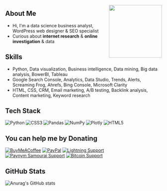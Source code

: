 <!-- Yousef Ebrahimi, SEO Specialist & Data Detective, helping you succeed through digital marketing. I provide comprehensive SEO services. -->
<a><img src="https://freesvg.org/img/simple-globe-search.png" align="right" height="170" width="170" ></a>

## About Me
- Hi, I'm a data science business analyst, WordPress web designer & SEO specialist
- Curious about **internet research** & **online investigation** & data

## Skills
- Python, Data visualization, Business intelligence, Data mining, Big data analysis, BowerBI, Tableau
- Google Search Console, Analytics, Data Studio, Trends, Alerts, Screaming Frog, Ahrefs, Bing Console, Microsoft Clarity
- HTML, CSS, CRM, Email marketing, A/B testing, Backlink analysis, Content marketing, Keyword research

## Tech Stack
![Python](https://img.shields.io/badge/python-3670A0?style=for-the-badge&logo=python&logoColor=ffdd54) ![CSS3](https://img.shields.io/badge/css3-%231572B6.svg?style=for-the-badge&logo=css3&logoColor=white) ![Pandas](https://img.shields.io/badge/pandas-%23150458.svg?style=for-the-badge&logo=pandas&logoColor=white) ![NumPy](https://img.shields.io/badge/numpy-%23013243.svg?style=for-the-badge&logo=numpy&logoColor=white) ![Plotly](https://img.shields.io/badge/Plotly-%233F4F75.svg?style=for-the-badge&logo=plotly&logoColor=white) ![HTML5](https://img.shields.io/badge/html5-%23E34F26.svg?style=for-the-badge&logo=html5&logoColor=white)

## You can help me by Donating
[![BuyMeACoffee](https://img.shields.io/badge/Buy%20Me%20a%20Coffee-ffdd00?style=for-the-badge&logo=buy-me-a-coffee&logoColor=black)](https://buymeacoffee.com/yousefebrahimi0) [![PayPal](https://img.shields.io/badge/PayPal-00457C?style=for-the-badge&logo=paypal&logoColor=white)](https://paypal.me/yousefeb) [![Lightning Support](https://img.shields.io/badge/Lightning%20Support-Send%20Satoshi%F0%9F%97%B2-blueviolet)](https://justpaste.it/yousefebrahimi0) [![Paynym Samourai Support](https://img.shields.io/badge/Paynym%20Samourai%20Support-Send%20%E2%82%BF-important)](https://paynym.is/+latevoice776) [![Bitcoin Support](https://img.shields.io/badge/Bitcoin%20Support-Send%20BTC%20%E2%82%BF-important)](https://justpaste.it/yousefebrahimi00)

## GitHub Stats
![Anurag's GitHub stats](https://github-readme-stats.vercel.app/api/?username=yousefebrahimi0\&show_icons=true\&title_color=fff\&icon_color=79ff97\&text_color=9f9f9f\&bg_color=151515)
